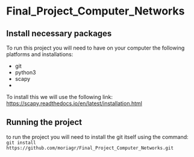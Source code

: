 # Final_Project_Computer_Networks

## Install necessary packages
To run this project you will need to have on your computer the following platforms and installations:
* git
* python3
* scapy
* 
To install this we will use the following link:
https://scapy.readthedocs.io/en/latest/installation.html

## Running the project
to run the project you will need to install the git itself using the command:
`git install https://github.com/moriagr/Final_Project_Computer_Networks.git`
